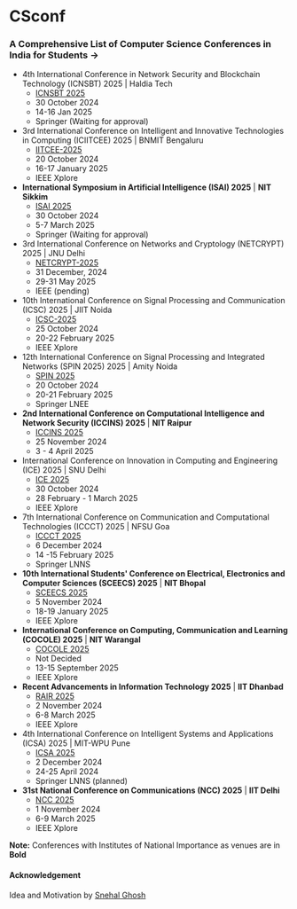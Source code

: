 # CSconf
### A Comprehensive List of Computer Science Conferences in India for Students **→**
- 4th International Conference in Network Security and Blockchain Technology (ICNSBT) 2025 | Haldia Tech
    - [ICNSBT 2025](https://csikolkata.org/ICNSBT2025/)
    - 30 October 2024
    - 14-16 Jan 2025
    - Springer (Waiting for approval)       
- 3rd International Conference on Intelligent and Innovative Technologies in Computing (ICIITCEE) 2025 | BNMIT Bengaluru
    - [IITCEE-2025](https://www.iciitcee.in/)
    - 20 October 2024
    - 16-17 January 2025
    - IEEE Xplore       
- **International Symposium in Artificial Intelligence (ISAI) 2025** | **NIT Sikkim**
    - [ISAI 2025](https://csikolkata.org/ISAI2025/)
    - 30 October 2024
    - 5-7 March 2025
    - Springer (Waiting for approval)      
- 3rd International Conference on Networks and Cryptology (NETCRYPT) 2025 | JNU Delhi
    - [NETCRYPT-2025](https://www.netcrypt.org.in/special)
    - 31 December, 2024
    - 29-31 May 2025
    - IEEE (pending)
- 10th International Conference on Signal Processing and Communication (ICSC) 2025 | JIIT Noida
    - [ICSC-2025](https://www.jiit.ac.in/jiit/ICSC/)
    - 25 October 2024
    - 20-22 February 2025
    - IEEE Xplore
- 12th International Conference on Signal Processing and Integrated Networks (SPIN 2025) 2025 | Amity Noida
    - [SPIN 2025](https://www.amity.edu/spin2025/default.aspx)
    - 20 October 2024
    - 20-21 February 2025
    - Springer LNEE
- **2nd International Conference on Computational Intelligence and Network Security (ICCINS) 2025** | **NIT Raipur**
    - [ICCINS 2025](https://iccin.nitrr.ac.in/index.php/conferenceVenue)
    - 25 November 2024
    - 3 - 4 April 2025
- International Conference on Innovation in Computing and Engineering (ICE) 2025 | SNU Delhi
    - [ICE 2025](https://snuice.in/)
    - 30 October 2024
    - 28 February - 1 March 2025
    - IEEE Xplore
- 7th International Conference on Communication and Computational Technologies (ICCCT) 2025 | NFSU Goa
    - [ICCCT 2025](https://www.scrs.in/public/conference/iccct2025)
    - 6 December 2024
    - 14 -15 February 2025
    - Springer LNNS
- **10th International Students' Conference on Electrical, Electronics and Computer Sciences (SCEECS) 2025** | **NIT Bhopal**
    - [SCEECS 2025](https://sceecs.ieeenitb.com/)
    - 5 November 2024
    - 18-19 January 2025
    - IEEE Xplore
- **International Conference on Computing, Communication and Learning (COCOLE) 2025** | **NIT Warangal**
    - [COCOLE 2025](https://ic-cocole.in/index.php#)
    - Not Decided
    - 13-15 September 2025
    - IEEE Xplore
- **Recent Advancements in Information Technology 2025** | **IIT Dhanbad**
    - [RAIR 2025](https://people.iitism.ac.in/~rait/)
    - 2 November 2024
    - 6-8 March 2025
    - IEEE Xplore
- 4th International Conference on Intelligent Systems and Applications (ICSA) 2025 | MIT-WPU Pune
    - [ICSA 2025](https://sites.google.com/view/icisa2025)
    - 2 December 2024
    - 24-25 April 2024
    - Springer LNNS (planned)
- **31st National Conference on Communications (NCC) 2025** | **IIT Delhi**
    - [NCC 2025](https://ncc2025.iiitd.ac.in/)
    - 1 November 2024
    - 6-9 March 2025
    - IEEE Xplore

**Note:** Conferences with Institutes of National Importance as venues are in **Bold** <br>
#### Acknowledgement
Idea and Motivation by [Snehal Ghosh](https://github.com/IWontTellMyName)
